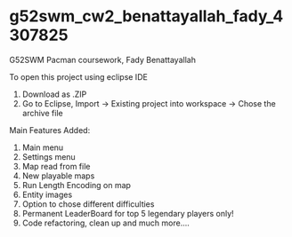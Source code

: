 # g52swm_cw2_benattayallah_fady_4307825

G52SWM Pacman coursework, Fady Benattayallah

To open this project using eclipse IDE
1. Download as .ZIP
2. Go to Eclipse, Import -> Existing project into workspace -> Chose the archive file

Main Features Added:
1. Main menu
2. Settings menu
3. Map read from file
4. New playable maps
5. Run Length Encoding on map
6. Entity images
7. Option to chose different difficulties
8. Permanent LeaderBoard for top 5 legendary players only!
9. Code refactoring, clean up
and much more....